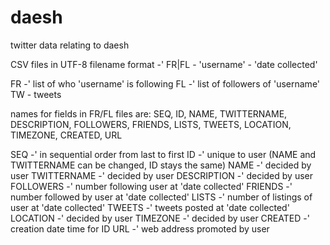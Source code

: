 # daesh
twitter data relating to daesh

CSV files in UTF-8
filename format -' FR|FL - 'username' - 'date collected'

FR -' list of who 'username' is following
FL -' list of followers of 'username'
TW - tweets

names for fields in FR/FL files are: 
SEQ, ID, NAME, TWITTERNAME, DESCRIPTION, FOLLOWERS, FRIENDS, LISTS, TWEETS, LOCATION, TIMEZONE, CREATED, URL   

SEQ -' in sequential order from last to first
ID -' unique to user (NAME and TWITTERNAME can be changed, ID stays the same)
NAME -' decided by user
TWITTERNAME -' decided by user
DESCRIPTION -' decided by user
FOLLOWERS -' number following user at 'date collected'
FRIENDS -' number followed by user at 'date collected'
LISTS -' number of listings of user at 'date collected'
TWEETS -' tweets posted at 'date collected'
LOCATION -' decided by user
TIMEZONE -' decided by user
CREATED -' creation date time for ID
URL -' web address promoted by user
